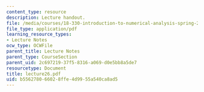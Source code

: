```yaml
---
content_type: resource
description: Lecture handout.
file: /media/courses/18-330-introduction-to-numerical-analysis-spring-2004/b556278066028ffe4d9955a540ca8ad5_lecture26.pdf
file_type: application/pdf
learning_resource_types:
- Lecture Notes
ocw_type: OCWFile
parent_title: Lecture Notes
parent_type: CourseSection
parent_uid: 2c697219-37f5-8316-a069-d0e5bb8a5de7
resourcetype: Document
title: lecture26.pdf
uid: b5562780-6602-8ffe-4d99-55a540ca8ad5
---
```


